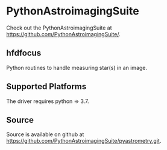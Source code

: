 PythonAstroimagingSuite
=======================

Check out the PythonAstroimagingSuite at https://github.com/PythonAstroimagingSuite/.

hfdfocus
--------

Python routines to handle measuring star(s) in an image.

Supported Platforms
-------------------

The driver requires python => 3.7.

Source
------

Source is available on github at https://github.com/PythonAstroimagingSuite/pyastrometry.git.

